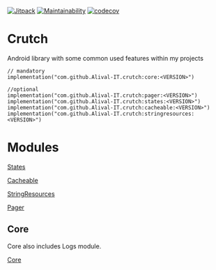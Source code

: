 [![Jitpack](https://jitpack.io/v/Alival-IT/Crutch.svg)](https://jitpack.io/#Alival-IT/Crutch)
[![Maintainability](https://api.codeclimate.com/v1/badges/00440fcc83a3d6e5aec7/maintainability)](https://codeclimate.com/github/Alival-IT/Crutch/maintainability)
[![codecov](https://codecov.io/gh/Alival-IT/Crutch/graph/badge.svg?token=XOA5HN78S9)](https://codecov.io/gh/Alival-IT/Crutch)

# Crutch

Android library with some common used features within my projects

```
// mandatory
implementation("com.github.Alival-IT.crutch:core:<VERSION>")

//optional
implementation("com.github.Alival-IT.crutch:pager:<VERSION>")
implementation("com.github.Alival-IT.crutch:states:<VERSION>")
implementation("com.github.Alival-IT.crutch:cacheable:<VERSION>")
implementation("com.github.Alival-IT.crutch:stringresources:<VERSION>")
```

# Modules

[States](https://github.com/Alival-IT/Crutch/blob/main/states/src/main/java/sk/alival/crutch/states/README_states.md)

[Cacheable](https://github.com/Alival-IT/Crutch/blob/main/cacheable/src/main/java/sk/alival/crutch/cacheable/README_cacheable.md)

[StringResources](https://github.com/Alival-IT/Crutch/blob/main/stringresources/src/main/java/sk/alival/crutch/stringResources/README_stringResources.md)

[Pager](https://github.com/Alival-IT/Crutch/blob/main/pager/src/main/java/sk/alival/crutch/pager/README_pager.md)

## Core

Core also includes Logs module.

[Core](https://github.com/Alival-IT/Crutch/blob/main/core/src/main/java/sk/alival/crutch/README_core.md)
